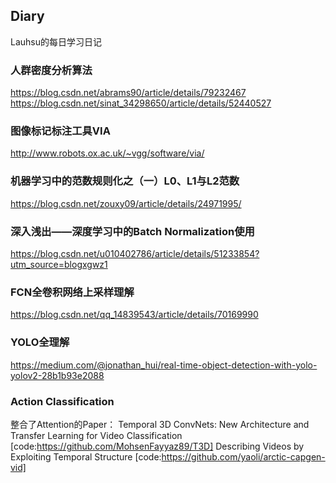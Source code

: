 ## Diary
Lauhsu的每日学习日记
### 人群密度分析算法  
https://blog.csdn.net/abrams90/article/details/79232467
https://blog.csdn.net/sinat_34298650/article/details/52440527
### 图像标记标注工具VIA
http://www.robots.ox.ac.uk/~vgg/software/via/
### 机器学习中的范数规则化之（一）L0、L1与L2范数
https://blog.csdn.net/zouxy09/article/details/24971995/
### 深入浅出——深度学习中的Batch Normalization使用
https://blog.csdn.net/u010402786/article/details/51233854?utm_source=blogxgwz1
### FCN全卷积网络上采样理解
https://blog.csdn.net/qq_14839543/article/details/70169990
### YOLO全理解
https://medium.com/@jonathan_hui/real-time-object-detection-with-yolo-yolov2-28b1b93e2088
### Action Classification
整合了Attention的Paper：
 Temporal 3D ConvNets: New Architecture and Transfer Learning for Video Classification [code:https://github.com/MohsenFayyaz89/T3D]
 Describing Videos by Exploiting Temporal Structure [code:https://github.com/yaoli/arctic-capgen-vid]
 
